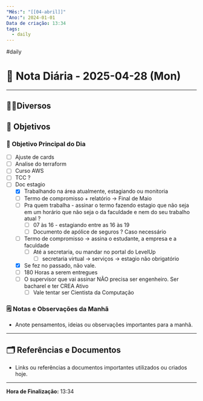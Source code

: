 ```yaml
---
"Mês:": "[[04-abril]]"
"Ano:": 2024-01-01
Data de criação: 13:34
tags:
  - daily
---
```

#daily
# 📅 Nota Diária - 2025-04-28 (Mon)
---
## 🤝🏻Diversos

## 🌄 Objetivos
### 🎯 Objetivo Principal do Dia
- [ ] Ajuste de cards
- [ ] Analise do terraform
- [ ] Curso AWS
- [ ] TCC ?
- [ ] Doc estagio 
	- [x] Trabalhando na área atualmente, estagiando ou monitoria
	- [ ] Termo de compromisso + relatório -> Final de Maio
	- [ ] Pra quem trabalha - assinar o termo fazendo estagio que não seja em um horário que não seja o da faculdade e nem do seu trabalho atual ?
		- [ ] 07 às 16 - estagiando entre as 16 às 19
		- [ ] Documento de apólice de seguros ? Caso necessário
	- [ ] Termo de compromisso -> assina o estudante, a empresa e a faculdade 
		- [ ] Até a secretaria, ou mandar no portal do LevelUp
			- [ ] secretaria virtual -> serviços -> estagio não obrigatório
	- [x] Se fez no passado, não vale.
	- [ ] 180 Horas a serem entregues 
	- [ ] O supervisor que vai assinar NÃO precisa ser engenheiro. Ser bacharel e ter CREA Ativo
		- [ ] Vale tentar ser Cientista da Computação

### 🗒️ Notas e Observações da Manhã
- Anote pensamentos, ideias ou observações importantes para a manhã.
---
## 🗂️ Referências e Documentos
- Links ou referências a documentos importantes utilizados ou criados hoje.

---

**Hora de Finalização:** 13:34

